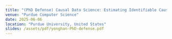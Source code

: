 ```yaml
---
title: "(PhD Defense) Causal Data Science: Estimating Identifiable Causal Effects"
venue: "Purdue Computer Science"
date: 2025-06-06
location: "Purdue University, United States"
slides: /assets/pdf/yonghan-PhD-defense.pdf
---
```

